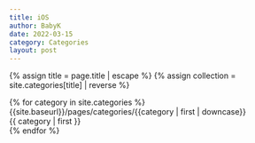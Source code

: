 ```yaml
---
title: iOS
author: BabyK
date: 2022-03-15
category: Categories
layout: post
---
```


{% assign title = page.title | escape %}
{% assign collection = site.categories[title] | reverse %}

<section>

{% for category in site.categories %}
<a> {{site.baseurl}}/pages/categories/{{category | first | downcase}} </a> <br>
<a>{{ category | first }} </a> <br>
{% endfor %}
</section> 
